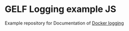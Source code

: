# GELF Logging example JS
Example repository for Documentation of [Docker logging](https://developers.keboola.com/extend/common-interface/logging/#nodejs)
